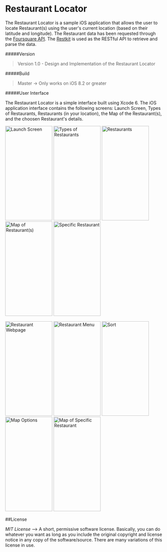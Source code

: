 # Restaurant Locator

The Restaurant Locator is a sample iOS application that allows the user to locate Restaurant(s) using the user's current location (based on their latitude and longitude). The Restaurant data has been requested through the [Foursquare API](https://developer.foursquare.com/). The [Restkit](https://github.com/RestKit/RestKit) is used as the RESTful API to retrieve and parse the data.

#####Version
>Version 1.0 - Design and Implementation of the Restaurant Locator

#####Build
>Master -> Only works on iOS 8.2 or greater

#####User Interface

The Restaurant Locator is a simple interface built using Xcode 6. The iOS application interface contains the following screens: Launch Screen, Types of Restaurants, Restaurants (in your location), the Map of the Restaurant(s), and the choosen Restaurant's details.

<img src="https://github.com/rahulnadella/Restaurant_Locator/blob/master/screenshots/LaunchScreen.png" alt="Launch Screen" width="150" height="300" /> <img src="https://github.com/rahulnadella/Restaurant_Locator/blob/master/screenshots/CategoryScreen.png" alt="Types of Restaurants" width="150" height="300" /> <img src="https://github.com/rahulnadella/Restaurant_Locator/blob/master/screenshots/Venues.png" alt="Restaurants" width="150" height="300" /> <img src="https://github.com/rahulnadella/Restaurant_Locator/blob/master/screenshots/MapView.png" alt="Map of Restaurant(s)" width="150" height="300" /> <img src="https://github.com/rahulnadella/Restaurant_Locator/blob/master/screenshots/VenueDetails.png" alt="Specific Restaurant" width="150" height="300" /> 

<img src="https://github.com/rahulnadella/Restaurant_Locator/blob/master/screenshots/Webpage.png" alt="Restaurant Webpage" width="150" height="300" /> <img src="https://github.com/rahulnadella/Restaurant_Locator/blob/master/screenshots/Menu.png" alt="Restaurant Menu" width="150" height="300" /> <img src="https://github.com/rahulnadella/Restaurant_Locator/blob/master/screenshots/Sort.png" alt="Sort" width="150" height="300" /> <img src="https://github.com/rahulnadella/Restaurant_Locator/blob/master/screenshots/MapType.png" alt="Map Options" width="150" height="300" /> <img src="https://github.com/rahulnadella/Restaurant_Locator/blob/master/screenshots/RestaurantMap.png" alt="Map of Specific Restaurant" width="150" height="300" />

##License

*MIT License* --> A short, permissive software license. Basically, you can do whatever you want as long as you include the original copyright and license notice in any copy of the software/source.  There are many variations of this license in use.
